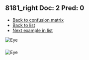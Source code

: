 ## 8181_right Doc: 2 Pred: 0
- [Back to confusion matrix](https://github.com/juliandewit/kaggle_retinopathy/blob/master/matrix.md)
- [Back to list](https://github.com/juliandewit/kaggle_retinopathy/blob/master/lists/20/list.md)
- [Next example in list](https://github.com/juliandewit/kaggle_retinopathy/blob/master/lists/20/82/829_left.md)

![Eye](https://retinopaty.blob.core.windows.net/size1024/8181_right_2.jpeg)

### 

![Eye]()
